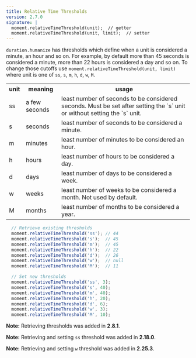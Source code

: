 ```yaml
---
title: Relative Time Thresholds
version: 2.7.0
signature: |
  moment.relativeTimeThreshold(unit);  // getter
  moment.relativeTimeThreshold(unit, limit);  // setter
---
```


`duration.humanize` has thresholds which define when a unit is considered a minute, an hour and so on. For example, by default more than 45 seconds is considered a minute, more than 22 hours is considered a day and so on. To change those cutoffs use `moment.relativeTimeThreshold(unit, limit)` where unit is one of `ss`, `s`, `m`, `h`, `d`, `w`, `M`.

<table>
  <tbody>
    <tr>
      <th>unit</th>
      <th>meaning</th>
      <th>usage</th>
    </tr>
    <tr>
      <td>ss</td>
      <td>a few seconds</td>
      <td>least number of seconds to be considered seconds. Must be set after setting the `s` unit or without setting the `s` unit.</td>
    </tr>
    <tr>
      <td>s</td>
      <td>seconds</td>
      <td>least number of seconds to be considered a minute.</td>
    </tr>
    <tr>
      <td>m</td>
      <td>minutes</td>
      <td>least number of minutes to be considered an hour.</td>
    </tr>
    <tr>
      <td>h</td>
      <td>hours</td>
      <td>least number of hours to be considered a day.</td>
    </tr>
    <tr>
      <td>d</td>
      <td>days</td>
      <td>least number of days to be considered a week.</td>
    </tr>
    <tr>
      <td>w</td>
      <td>weeks</td>
      <td>least number of weeks to be considered a month. Not used by default.</td>
    </tr>
    <tr>
      <td>M</td>
      <td>months</td>
      <td>least number of months to be considered a year.</td>
    </tr>
  </tbody>
</table>

```javascript
  // Retrieve existing thresholds
  moment.relativeTimeThreshold('ss'); // 44
  moment.relativeTimeThreshold('s');  // 45
  moment.relativeTimeThreshold('m');  // 45
  moment.relativeTimeThreshold('h');  // 22
  moment.relativeTimeThreshold('d');  // 26
  moment.relativeTimeThreshold('w');  // null
  moment.relativeTimeThreshold('M');  // 11

  // Set new thresholds
  moment.relativeTimeThreshold('ss', 3);
  moment.relativeTimeThreshold('s', 40);
  moment.relativeTimeThreshold('m', 40);
  moment.relativeTimeThreshold('h', 20);
  moment.relativeTimeThreshold('d', 6);
  moment.relativeTimeThreshold('w', 3);
  moment.relativeTimeThreshold('M', 10);
```

**Note:** Retrieving thresholds was added in **2.8.1**.

**Note:** Retrieving and setting `ss` threshold was added in **2.18.0**.

**Note:** Retrieving and setting `w` threshold was added in **2.25.3**.
